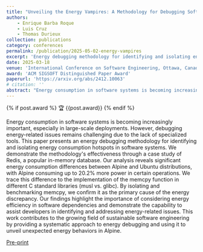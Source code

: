 ```yaml
---
title: "Unveiling the Energy Vampires: A Methodology for Debugging Software Energy Consumption"
authors:
    - Enrique Barba Roque
    - Luis Cruz
    - Thomas Durieux
collection: publications
category: conferences
permalink: /publication/2025-05-02-energy-vampires
excerpt: 'Energy debugging methodology for identifying and isolating energy consumption hotspots in software systems, with Alpine consuming up to 20.2% more power than Ubuntu in certain operations.'
date: 2025-03-18
venue: 'International Conference on Software Engineering, Ottawa, Canada'
award: 'ACM SIGSOFT Distinguished Paper Award'
paperurl: 'https://arxiv.org/abs/2412.10063'
# citation: ''
abstract: "Energy consumption in software systems is becoming increasingly important, especially in large-scale deployments. However, debugging energy-related issues remains challenging due to the lack of specialized tools. This paper presents an energy debugging methodology for identifying and isolating energy consumption hotspots in software systems. We demonstrate the methodology's effectiveness through a case study of Redis, a popular in-memory database. Our analysis reveals significant energy consumption differences between Alpine and Ubuntu distributions, with Alpine consuming up to 20.2% more power in certain operations. We trace this difference to the implementation of the memcpy function in different C standard libraries (musl vs. glibc). By isolating and benchmarking memcpy, we confirm it as the primary cause of the energy discrepancy. Our findings highlight the importance of considering energy efficiency in software dependencies and demonstrate the capability to assist developers in identifying and addressing energy-related issues. This work contributes to the growing field of sustainable software engineering by providing a systematic approach to energy debugging and using it to unveil unexpected energy behaviors in Alpine."
---
```


{% if post.award %}
      <span class="award-badge">🏆 {{post.award}}</span>
{% endif %}

Energy consumption in software systems is becoming increasingly important, especially in large-scale deployments. However, debugging energy-related issues remains challenging due to the lack of specialized tools. This paper presents an energy debugging methodology for identifying and isolating energy consumption hotspots in software systems. We demonstrate the methodology's effectiveness through a case study of Redis, a popular in-memory database. Our analysis reveals significant energy consumption differences between Alpine and Ubuntu distributions, with Alpine consuming up to 20.2% more power in certain operations. We trace this difference to the implementation of the memcpy function in different C standard libraries (musl vs. glibc). By isolating and benchmarking memcpy, we confirm it as the primary cause of the energy discrepancy. Our findings highlight the importance of considering energy efficiency in software dependencies and demonstrate the capability to assist developers in identifying and addressing energy-related issues. This work contributes to the growing field of sustainable software engineering by providing a systematic approach to energy debugging and using it to unveil unexpected energy behaviors in Alpine.

[Pre-print](https://arxiv.org/abs/2412.10063)

